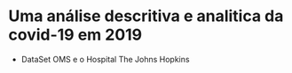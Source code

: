 # Uma análise descritiva e analitica da covid-19 em 2019

- DataSet OMS e o Hospital The Johns Hopkins
